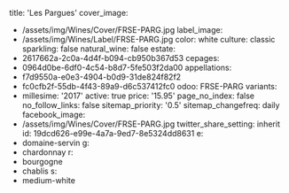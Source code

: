 title: 'Les Pargues'
cover_image:
  - /assets/img/Wines/Cover/FRSE-PARG.jpg
label_image:
  - /assets/img/Wines/Label/FRSE-PARG.jpg
color: white
culture: classic
sparkling: false
natural_wine: false
estate:
  - 2617662a-2c0a-4d4f-b094-cb950b367d53
cepages:
  - 0964d0be-6df0-4c54-b8d7-5fe503f2da00
appellations:
  - f7d9550a-e0e3-4904-b0d9-31de824f82f2
  - fc0cfb2f-55db-4f43-89a9-d6c537412fc0
odoo: FRSE-PARG
variants:
  -
    millesime: '2017'
    active: true
    price: '15.95'
page_no_index: false
no_follow_links: false
sitemap_priority: '0.5'
sitemap_changefreq: daily
facebook_image:
  - /assets/img/Wines/Cover/FRSE-PARG.jpg
twitter_share_setting: inherit
id: 19dcd626-e99e-4a7a-9ed7-8e5324dd8631
e:
  - domaine-servin
g:
  - chardonnay
r:
  - bourgogne
  - chablis
s:
  - medium-white
